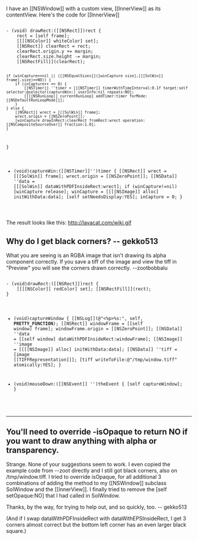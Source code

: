 

I have an [[NSWindow]] with a custom view, [[InnerView]] as its contentView. Here's the code for [[InnerView]]

<code>
- (void) drawRect:([[NSRect]])rect {
	rect = [self frame];
	[[[[NSColor]] whiteColor] set];
	[[NSRect]] clearRect = rect;
	clearRect.origin.y += margin;
	clearRect.size.height -= margin;
	[[NSRectFill]](clearRect);
	
	if (winCapture==nil || ([[NSEqualSizes]]([winCapture size],[[[SolWin]] frame].size)==NO)) {
		if (inCapture++ == 0) {
			[[NSTimer]] ''timer = [[[NSTimer]] timerWithTimeInterval:0.1f target:self selector:@selector(captureWin:) userInfo:nil repeats:NO];
			[[[[NSRunLoop]] currentRunLoop] addTimer:timer forMode:[[NSDefaultRunLoopMode]]];
		}
	} else {
		[[NSRect]] wrect = [[[SolWin]] frame];
		wrect.origin = [[NSZeroPoint]];
		[winCapture drawInRect:clearRect fromRect:wrect operation:[[NSCompositeSourceOver]] fraction:1.0];
	}
}
- (void)captureWin:([[NSTimer]]'')timer {
	[[NSRect]] wrect = [[[SolWin]] frame];
	wrect.origin = [[NSZeroPoint]];
	[[NSData]] ''data = [[[SolWin]] dataWithPDFInsideRect:wrect];
	if (winCapture!=nil)
		[winCapture release];
	winCapture = [[[[NSImage]] alloc] initWithData:data];
	[self setNeedsDisplay:YES];
	inCapture = 0;
}
</code>

The result looks like this:
http://lavacat.com/wiki.gif

Why do I get black corners? -- gekko513
----

What you are seeing is an RGBA image that isn't drawing its alpha component correctly. If you save a tiff of the image and view the tiff in "Preview" you will see the corners drawn correctly. --zootbobbalu

<code>
- (void)drawRect:([[NSRect]])rect {
	[[[[NSColor]] redColor] set]; [[NSRectFill]](rect);
}

- (void)captureWindow {
	[[NSLog]](@"<%p>%s:", self, __PRETTY_FUNCTION__);
	[[NSRect]] windowFrame = [[self window] frame];
	windowFrame.origin = [[NSZeroPoint]];
	[[NSData]] ''data = [[self window] dataWithPDFInsideRect:windowFrame];
	[[NSImage]] ''image = [[[[NSImage]] alloc] initWithData:data];
	[[NSData]] ''tiff = [image [[TIFFRepresentation]]];
	[tiff writeToFile:@"/tmp/window.tiff" atomically:YES];
}

- (void)mouseDown:([[NSEvent]] '')theEvent {
	[self captureWindow];
}
</code>

----

You'll need to override -isOpaque to return NO if you want to draw anything with alpha or transparency.
----
Strange. None of your suggestions seem to work. I even copied the example code from --zoot directly and I still got black corners, also on /tmp/window.tiff. I tried to override isOpaque, for all additional 3 combinations of adding the method to my [[NSWindow]] subclass S<nowiki/>olWindow and the [[InnerView]]. I finally tried to remove the [self setOpaque:NO] that I had called in S<nowiki/>olWindow.

Thanks, by the way, for trying to help out, and so quickly, too. -- gekko513

(And if I swap dataWithPDFInsideRect with dataWithEPSInsideRect, I get 3 corners almost correct but the bottom left corner has an even larger black square.)
